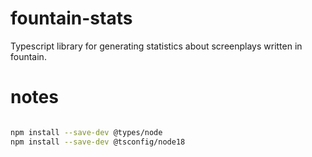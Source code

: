 # fountain-stats

Typescript library for generating statistics about screenplays written in fountain.

# notes

```sh

npm install --save-dev @types/node
npm install --save-dev @tsconfig/node18
```
